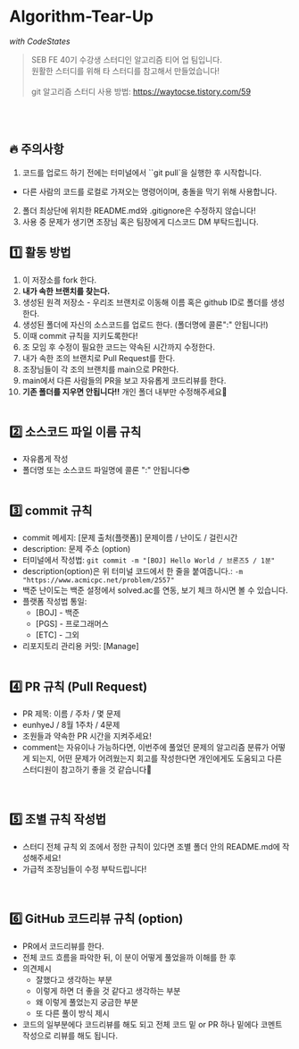 # Algorithm-Tear-Up

_with CodeStates_

> SEB FE 40기 수강생 스터디인 알고리즘 티어 업 팀입니다.  
> 원활한 스터디를 위해 타 스터디를 참고해서 만들었습니다!  
> <br/>
> git 알고리즘 스터디 사용 방법: https://waytocse.tistory.com/59

<br/> 
<br/>

## 🔥 주의사항

1. 코드를 업로드 하기 전에는 터미널에서 ``git pull`을 실행한 후 시작합니다.

- 다른 사람의 코드를 로컬로 가져오는 명령어이며, 충돌을 막기 위해 사용합니다.

2. 폴더 최상단에 위치한 README.md와 .gitignore은 수정하지 않습니다!
3. 사용 중 문제가 생기면 조장님 혹은 팀장에게 디스코드 DM 부탁드립니다.

## 1️⃣ 활동 방법

1. 이 저장소를 fork 한다.
2. **내가 속한 브랜치를 찾는다.**
3. 생성된 원격 저장소 - 우리조 브랜치로 이동해 이름 혹은 github ID로 폴더를 생성한다.
4. 생성된 폴더에 자신의 소스코드를 업로드 한다. (폴더명에 콜론":" 안됩니다!)
5. 이때 commit 규칙을 지키도록한다!
6. 조 모임 후 수정이 필요한 코드는 약속된 시간까지 수정한다.
7. 내가 속한 조의 브랜치로 Pull Request를 한다.
8. 조장님들이 각 조의 브랜치를 main으로 PR한다.
9. main에서 다른 사람들의 PR을 보고 자유롭게 코드리뷰를 한다.
10. **기존 폴더를 지우면 안됩니다!!** 개인 폴더 내부만 수정해주세요🙆
    <br/>
    <br/>

## 2️⃣ 소스코드 파일 이름 규칙

- 자유롭게 작성
- 폴더명 또는 소스코드 파일명에 콜론 ":" 안됩니다😎
  <br/>
  <br/>

## 3️⃣ commit 규칙

- commit 메세지: [문제 출처(플랫폼)] 문제이름 / 난이도 / 걸린시간
- description: 문제 주소 (option)
- 터미널에서 작성법:
  `git commit -m "[BOJ] Hello World / 브론즈5 / 1분"`
- description(option)은 위 터미널 코드에서 한 줄을 붙여줍니다.: `-m "https://www.acmicpc.net/problem/2557"`
- 백준 난이도는 백준 설정에서 solved.ac를 연동, 보기 체크 하시면 볼 수 있습니다.
- 플랫폼 작성법 통일:
  - [BOJ] - 백준
  - [PGS] - 프로그래머스
  - [ETC] - 그외
- 리포지토리 관리용 커밋: [Manage]
  <br/>
  <br/>

## 4️⃣ PR 규칙 (Pull Request)

- PR 제목: 이름 / 주차 / 몇 문제
- eunhyeJ / 8월 1주차 / 4문제
- 조원들과 약속한 PR 시간을 지켜주세요!
- comment는 자유이나 가능하다면, 이번주에 풀었던 문제의 알고리즘 분류가 어떻게 되는지,
  어떤 문제가 어려웠는지 회고를 작성한다면 개인에게도 도움되고 다른 스터디원이 참고하기 좋을 것 같습니다🥳  
  <br/>
  <br/>

## 5️⃣ 조별 규칙 작성법

- 스터디 전체 규칙 외 조에서 정한 규칙이 있다면 조별 폴더 안의 README.md에 작성해주세요!
- 가급적 조장님들이 수정 부탁드립니다!  
  <br/>
  <br/>

## 6️⃣ GitHub 코드리뷰 규칙 (option)

- PR에서 코드리뷰를 한다.
- 전체 코드 흐름을 파악한 뒤, 이 분이 어떻게 풀었을까 이해를 한 후
- 의견제시
  - 잘했다고 생각하는 부분
  - 이렇게 하면 더 좋을 것 같다고 생각하는 부분
  - 왜 이렇게 풀었는지 궁금한 부분
  - 또 다른 풀이 방식 제시
- 코드의 일부분에다 코드리뷰를 해도 되고 전체 코드 밑 or PR 하나 밑에다 코멘트 작성으로 리뷰를 해도 됩니다.
